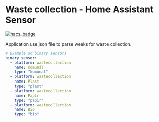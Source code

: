 # Waste collection - Home Assistant Sensor

[![hacs_badge](https://img.shields.io/badge/HACS-Default-orange.svg?style=for-the-badge)](https://github.com/custom-components/hacs)

Application use json file to parse weeks for waste collection. 

```yaml
# Example od binary sensors  
binary_sensor:
  - platform: wastecollection
    name: Komunál
    type: "komunal"
  - platform: wastecollection
    name: Plast
    type: "plast"
  - platform: wastecollection
    name: Papír
    type: "papir"
  - platform: wastecollection
    name: Bio
    type: "bio"
```
